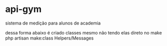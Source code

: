 # api-gym
sistema de medição para alunos de academia

dessa forma abaixo é criado classes mesmo não tendo elas direto no make
php artisan make:class Helpers/Messages
